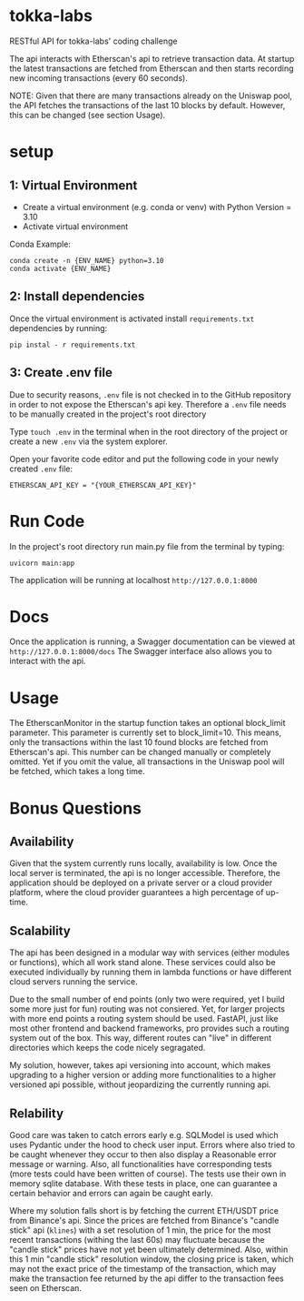 # tokka-labs
RESTful API for tokka-labs' coding challenge

The api interacts with Etherscan's api to retrieve transaction data. At startup the latest transactions are fetched from Etherscan and then starts recording new incoming transactions (every 60 seconds).

NOTE: Given that there are many transactions already on the Uniswap pool, the API fetches the transactions of the last 10 blocks by default. However, this can be changed (see section Usage).

# setup
## 1: Virtual Environment
- Create a virtual environment (e.g. conda or venv) with Python Version = 3.10
- Activate virtual environment

Conda Example:
```
conda create -n {ENV_NAME} python=3.10
conda activate {ENV_NAME}
```

## 2: Install dependencies
Once the virtual environment is activated install ```requirements.txt``` dependencies by running: 

```
pip instal - r requirements.txt
```

## 3: Create .env file
Due to security reasons, ```.env``` file is not checked in to the GitHub repository in order to not expose the Etherscan's api key. Therefore a ```.env``` file needs to be manually created in the project's root directory 

Type ```touch .env``` in the terminal when in the root directory of the project or create a new ```.env``` via the system explorer.

Open your favorite code editor and put the following code in your newly created ```.env``` file: 
```
ETHERSCAN_API_KEY = "{YOUR_ETHERSCAN_API_KEY}"
```

# Run Code
In the project's root directory run main.py file from the terminal by typing: 
```
uvicorn main:app
```

The application will be running at localhost ```http://127.0.0.1:8000```

# Docs
Once the application is running, a Swagger documentation can be viewed at ```http://127.0.0.1:8000/docs```
The Swagger interface also allows you to interact with the api.

# Usage
The EtherscanMonitor in the startup function takes an optional block_limit parameter. This parameter is currently set to block_limit=10. This means, only the transactions within the last 10 found blocks are fetched from Etherscan's api. This number can be changed manually or completely omitted. Yet if you omit the value, all transactions in the Uniswap pool will be fetched, which takes a long time. 

# Bonus Questions
## Availability
Given that the system currently runs locally, availability is low. Once the local server is terminated, the api is no longer accessible. Therefore, the application should be deployed on a private server or a cloud provider platform, where the cloud provider guarantees a high percentage of up-time.

## Scalability
The api has been designed in a modular way with services (either modules or functions), which all work stand alone. These services could also be executed individually by running them in lambda functions or have different cloud servers running the service. 

Due to the small number of end points (only two were required, yet I build some more just for fun) routing was not consiered. Yet, for larger projects with more end points a routing system should be used. FastAPI, just like most other frontend and backend frameworks, pro provides such a routing system out of the box. This way, different routes can "live" in different directories which keeps the code nicely segragated. 

My solution, however, takes api versioning into account, which makes upgrading to a higher version or adding more functionalities to a higher versioned api possible, without jeopardizing the currently running api.  

## Relability
Good care was taken to catch errors early e.g. SQLModel is used which uses Pydantic under the hood to check user input. Errors where also tried to be caught whenever they occur to then also display a Reasonable error message or warning. 
Also, all functionalities have corresponding tests (more tests could have been written of course). The tests use their own in memory sqlite database. With these tests in place, one can guarantee a certain behavior and errors can again be caught early.

Where my solution falls short is by fetching the current ETH/USDT price from Binance's api. Since the prices are fetched from Binance's "candle stick" api (```klines```) with a set resolution of 1 min, the price for the most recent transactions (withing the last 60s) may fluctuate because the "candle stick" prices have not yet been ultimately determined. Also, within this 1 min "candle stick" resolution window, the closing price is taken, which may not the exact price of the timestamp of the transaction, which may make the transaction fee returned by the api differ to the transaction fees seen on Etherscan.
